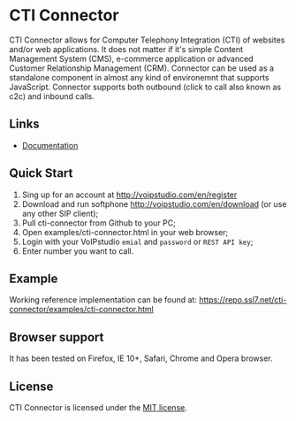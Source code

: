 # CTI Connector

CTI Connector allows for Computer Telephony Integration (CTI) of websites and/or web applications. It does not matter if it's simple Content Management System (CMS), e-commerce application or advanced Customer Relationship Management (CRM). Connector can be used as a standalone component in almost any kind of environemnt that supports JavaScript. Connector supports both outbound (click to call also known as c2c) and inbound calls.

## Links
* [Documentation](http://voipstudio.com/en/manual/Admin_Integrations-CTI-Connector)

## Quick Start 

1. Sing up for an account at http://voipstudio.com/en/register 
2. Download and run softphone http://voipstudio.com/en/download (or use any other SIP client);
3. Pull cti-connector from Github to your PC;
4. Open examples/cti-connector.html in your web browser;
5. Login with your VoIPstudio `emial` and `password` or `REST API key`;
6. Enter number you want to call.


## Example  
Working reference implementation can be found at: https://repo.ssl7.net/cti-connector/examples/cti-connector.html
 
## Browser support

It has been tested on Firefox, IE 10+, Safari, Chrome and Opera browser.


## License

CTI Connector is licensed under the [MIT license](https://github.com/level7systems/cti-connector/raw/master/LICENSE).

